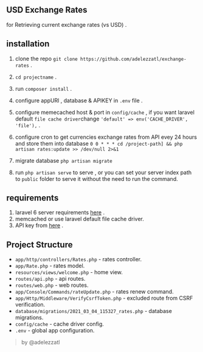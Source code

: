 ##  USD Exchange Rates
for Retrieving current exchange rates (vs USD) .

## installation

 1. clone the repo 
`git clone https://github.com/adelezzatl/exchange-rates` .

 2. `cd projectname` .

 3. run `composer install` .

 4. configure appURl , database & APIKEY in `.env` file .

 5. configure memecached host & port in `config/cache` ,
  if you want laravel default `file cache driver`change
   `'default' => env('CACHE_DRIVER', 'file'),` .

 6. configure cron to get currencies exchange rates from API evey 24 hours and store them into database 
 `0 0 * * * cd /project-path] && php artisan rates:update >> /dev/null 2>&1`

 7. migrate database  `php artisan migrate`

 8. run `php artisan serve` to serve ,
or you can set your server index path to `public` folder to serve it without the need to run the command.

## requirements

 1. laravel 6 server requirements [here](https://laravel.com/docs/6.x#server-requirements) .
 2. memcached or use laravel default file cache driver.
 3. API key from [here](https://free.currencyconverterapi.com/) .

## Project Structure

 - `app/http/controllers/Rates.php` - rates controller.
 -  `app/Rate.php` - rates model.
 - `resources/views/welcome.php` - home view.
 - `routes/api.php` -  api routes.
 - `routes/web.php` -  web routes.
 - `app/Console/Commands/rateUpdate.php` - rates renew command.
 - `app/Http/Middleware/VerifyCsrfToken.php` - excluded route from CSRF verification.
 - `database/migrations/2021_03_04_115327_rates.php` - database migrations.
 - `config/cache` - cache driver config.
 - `.env` - global app configuration.

> by @adelezzatl
